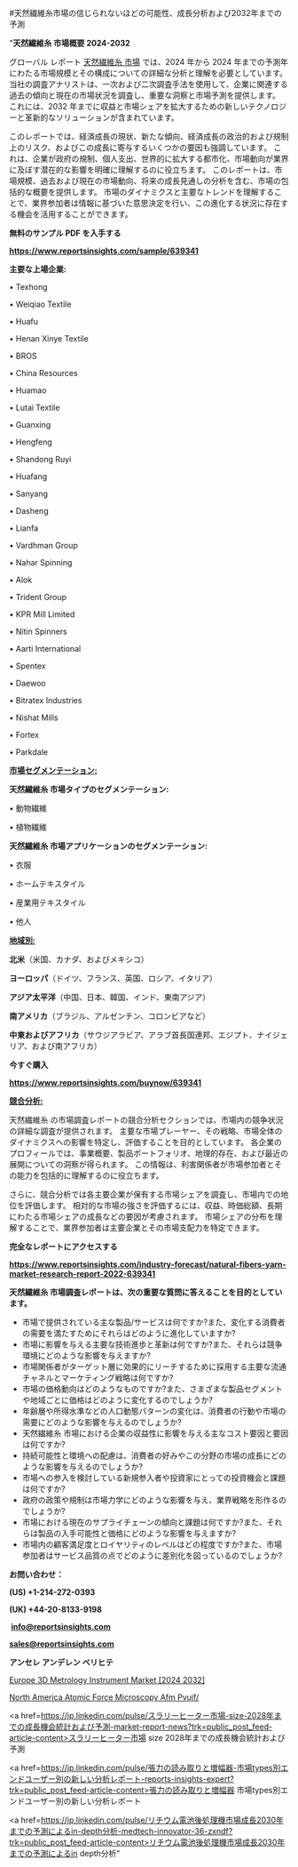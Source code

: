 #天然繊維糸市場の信じられないほどの可能性、成長分析および2032年までの予測

"<strong>天然繊維糸 市場概要 2024-2032</strong>

グローバル レポート <a href=https://www.reportsinsights.com/sample/639341>天然繊維糸 市場</a> では、2024 年から 2024 年までの予測年にわたる市場規模とその構成についての詳細な分析と理解を必要としています。 当社の調査アナリストは、一次および二次調査手法を使用して、企業に関連する過去の傾向と現在の市場状況を調査し、重要な洞察と市場予測を提供します。 これには、2032 年までに収益と市場シェアを拡大​​するための新しいテクノロジーと革新的なソリューションが含まれています。

このレポートでは、経済成長の現状、新たな傾向、経済成長の政治的および規制上のリスク、およびこの成長に寄与するいくつかの要因も強調しています。 これは、企業が政府の規制、個人支出、世界的に拡大する都市化、市場動向が業界に及ぼす潜在的な影響を明確に理解するのに役立ちます。 このレポートは、市場規模、過去および現在の市場動向、将来の成長見通しの分析を含む、市場の包括的な概要を提供します。 市場のダイナミクスと主要なトレンドを理解することで、業界参加者は情報に基づいた意思決定を行い、この進化する状況に存在する機会を活用することができます。

<strong><b>無料のサンプル PDF を入手する</b></strong>

<a href=https://www.reportsinsights.com/sample/639341><strong><u>https://www.reportsinsights.com/sample/639341</u></strong></a>

<strong>主要な上場企業:</strong>

• Texhong

• Weiqiao Textile

• Huafu

• Henan Xinye Textile

• BROS

• China Resources

• Huamao

• Lutai Textile

• Guanxing

• Hengfeng

• Shandong Ruyi

• Huafang

• Sanyang

• Dasheng

• Lianfa

• Vardhman Group

• Nahar Spinning

• Alok

• Trident Group

• KPR Mill Limited

• Nitin Spinners

• Aarti International

• Spentex

• Daewoo

• Bitratex Industries

• Nishat Mills

• Fortex

• Parkdale

<strong><u>市場セグメンテーション</u></strong><strong><u>:</u></strong>

<strong>天然繊維糸 市場タイプのセグメンテーション:</strong>

• 動物繊維

• 植物繊維

<strong>天然繊維糸 市場アプリケーションのセグメンテーション:</strong>

• 衣服

• ホームテキスタイル

• 産業用テキスタイル

• 他人

<strong><u>地域別</u></strong><strong><u>:</u></strong>

<strong>北米</strong>（米国、カナダ、およびメキシコ）

<strong>ヨーロッパ</strong>（ドイツ、フランス、英国、ロシア、イタリア）

<strong>アジア太平洋</strong>（中国、日本、韓国、インド、東南アジア）

<strong>南アメリカ</strong>（ブラジル、アルゼンチン、コロンビアなど）

<strong>中東およびアフリカ</strong>（サウジアラビア、アラブ首長国連邦、エジプト、ナイジェリア、および南アフリカ）

<strong>今すぐ購入</strong>

<a href=https://www.reportsinsights.com/buynow/639341><strong><u>https://www.reportsinsights.com/buynow/639341</u></strong></a>

<strong><u>競合分析:</u></strong>

天然繊維糸 の市場調査レポートの競合分析セクションでは、市場内の競争状況の詳細な調査が提供されます。 主要な市場プレーヤー、その戦略、市場全体のダイナミクスへの影響を特定し、評価することを目的としています。 各企業のプロフィールでは、事業概要、製品ポートフォリオ、地理的存在、および最近の展開についての洞察が得られます。 この情報は、利害関係者が市場参加者とその能力を包括的に理解するのに役立ちます。

さらに、競合分析では各主要企業が保有する市場シェアを調査し、市場内での地位を評価します。 相対的な市場の強さを評価するには、収益、時価総額、長期にわたる市場シェアの成長などの要因が考慮されます。 市場シェアの分布を理解することで、業界参加者は主要企業とその市場支配力を特定できます。

<strong>完全なレポートにアクセスする</strong>

<a href=https://www.reportsinsights.com/industry-forecast/natural-fibers-yarn-market-research-report-2022-639341><strong><u><b>https://www.reportsinsights.com/industry-forecast/natural-fibers-yarn-market-research-report-2022-639341</b></u></strong></a>

<strong><b>天然繊維糸 市場調査レポートは、次の重要な質問に答えることを目的としています。</b></strong>
<ul>
  <li>市場で提供されている主な製品/サービスは何ですか?また、変化する消費者の需要を満たすためにそれらはどのように進化していますか?</li>
  <li>市場に影響を与える主要な技術進歩と革新は何ですか?また、それらは競争環境にどのような影響を与えますか?</li>
  <li>市場関係者がターゲット層に効果的にリーチするために採用する主要な流通チャネルとマーケティング戦略は何ですか?</li>
  <li>市場の価格動向はどのようなものですか?また、さまざまな製品セグメントや地域ごとに価格はどのように変化するのでしょうか?</li>
  <li>年齢層や所得水準などの人口動態パターンの変化は、消費者の行動や市場の需要にどのような影響を与えるのでしょうか?</li>
  <li>天然繊維糸 市場における企業の収益性に影響を与える主なコスト要因と要因は何ですか?</li>
  <li>持続可能性と環境への配慮は、消費者の好みやこの分野の市場の成長にどのような影響を与えるのでしょうか?</li>
  <li>市場への参入を検討している新規参入者や投資家にとっての投資機会と課題は何ですか?</li>
  <li>政府の政策や規制は市場力学にどのような影響を与え、業界戦略を形作るのでしょうか?</li>
  <li>市場における現在のサプライチェーンの傾向と課題は何ですか?また、それらは製品の入手可能性と価格にどのような影響を与えますか?</li>
  <li>市場内の顧客満足度とロイヤリティのレベルはどの程度ですか?また、市場参加者はサービス品質の点でどのように差別化を図っているのでしょうか?</li>
</ul>
<strong>お問い合わせ：</strong>

<strong>(US) +1-214-272-0393</strong>

<strong>(UK) +44-20-8133-9198</strong>

<strong> </strong><a href=info@reportsinsights.com><strong><u>info@reportsinsights.com</u></strong></a>

<a href=sales@reportsinsights.com><strong><u>sales@reportsinsights.com</u></strong></a>

<strong>アンセレ アンデレン ベリヒテ</strong>

<a href=https://www.linkedin.com/pulse/europe-3d-metrology-instrument-markets-trends-growth-xfole/>Europe 3D Metrology Instrument Market [2024 2032]</a>

<a href=https://www.linkedin.com/pulse/north-america-atomic-force-microscopy-afm-pvujf/>North America Atomic Force Microscopy Afm Pvujf/</a>

<a href=https://jp.linkedin.com/pulse/スラリーヒーター市場-size-2028年までの成長機会統計および予測-market-report-news?trk=public_post_feed-article-content>スラリーヒーター市場 size 2028年までの成長機会統計および予測</a>

<a href=https://jp.linkedin.com/pulse/張力の読み取りと増幅器-市場types別エンドユーザー別の新しい分析レポート-reports-insights-expert?trk=public_post_feed-article-content>張力の読み取りと増幅器 市場types別エンドユーザー別の新しい分析レポート</a>

<a href=https://jp.linkedin.com/pulse/リチウム電池後処理機市場成長2030年までの予測によるin-depth分析-medtech-innovator-36-zxndf?trk=public_post_feed-article-content>リチウム電池後処理機市場成長2030年までの予測によるin depth分析</a>"
